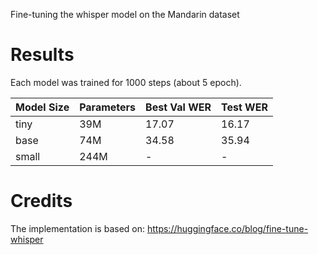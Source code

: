 Fine-tuning the whisper model on the Mandarin dataset

# Results
Each model was trained for 1000 steps (about 5 epoch).

| Model Size | Parameters | Best Val WER | Test WER |
| --- | --- | --- | --- |
| tiny | 39M | 17.07 | 16.17 |
| base | 74M | 34.58 | 35.94 |
| small | 244M | - | - |

# Credits
The implementation is based on: https://huggingface.co/blog/fine-tune-whisper